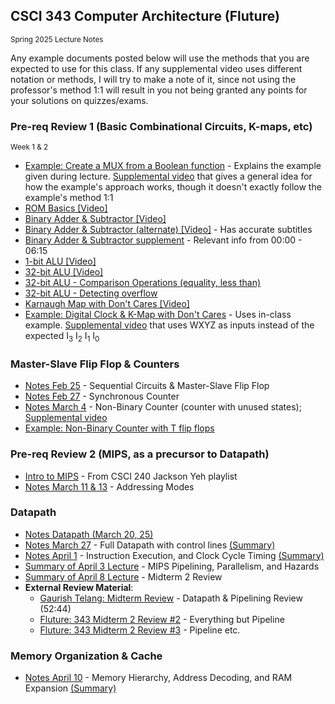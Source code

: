 ## CSCI 343 Computer Architecture (Fluture)

<small>Spring 2025 Lecture Notes</small>

Any example documents posted below will use the methods that you are expected to use for this class. If any supplemental video uses different notation or methods, I will try to make a note of it, since not using the professor's method 1:1 will result in you not being granted any points for your solutions on quizzes/exams.

### Pre-req Review 1 (Basic Combinational Circuits, K-maps, etc)

<small>Week 1 & 2</small>

- [Example: Create a MUX from a Boolean function](./examples/Example%201%20%2D%20Create%20a%20MUX%20from%20a%20Boolean%20function.pdf) - Explains the example given during lecture. [Supplemental video](https://www.youtube.com/watch?v=M_cnctZqk-s) that gives a general idea for how the example's approach works, though it doesn't exactly follow the example's method 1:1
- [ROM Basics \[Video\]](https://www.youtube.com/watch?v=yX0F5Xz_f9o)
- [Binary Adder & Subtractor \[Video\]](https://www.youtube.com/watch?v=o87GH5U1zUY)
- [Binary Adder & Subtractor (alternate) \[Video\]](https://www.youtube.com/watch?v=J7gPUP0aRug) - Has accurate subtitles
- [Binary Adder & Subtractor supplement](https://www.youtube.com/watch?v=o22PeIImcKc) - Relevant info from 00:00 - 06:15
- [1-bit ALU \[Video\]](https://www.youtube.com/watch?v=y9EA-XBbRgg)
- [32-bit ALU \[Video\]](https://www.youtube.com/watch?v=IzCIxPCfEP0)
- [32-bit ALU - Comparison Operations (equality, less than)](https://www.youtube.com/watch?v=ajESmB0qJjc)
- [32-bit ALU - Detecting overflow](https://www.youtube.com/watch?v=p4yVpZGZ9tA)
- [Karnaugh Map with Don't Cares \[Video\]](https://www.youtube.com/watch?v=SaKVzgiekrA)
- [Example: Digital Clock & K-Map with Don't Cares](./examples/Example%202%20-%20Digital%20Clock.pdf) - Uses in-class example. [Supplemental video](https://www.youtube.com/watch?v=akMqyi-0RsY) that uses WXYZ as inputs instead of the expected I<sub>3</sub> I<sub>2</sub> I<sub>1</sub> I<sub>0</sub>

### Master-Slave Flip Flop & Counters

- [Notes Feb 25](./notes/Notes%20Feb%2025%20sequential%20circuits%20&%20master%20slave%20flip%20flop.pdf) - Sequential Circuits & Master-Slave Flip Flop
- [Notes Feb 27](./notes/Notes%20Feb%2027%20-%20State%20table;%20Synchronous%20Counter.pdf) - Synchronous Counter
- [Notes March 4](./notes/Notes%20Mar%204%20-%20Non-Binary%20counter.pdf) - Non-Binary Counter (counter with unused states); [Supplemental video](https://www.youtube.com/watch?v=8EVD-Mnywhk)
- [Example: Non-Binary Counter with T flip flops](./examples/Example%203%20-%20Non-Binary%20counter.pdf)

### Pre-req Review 2 (MIPS, as a precursor to Datapath)

- [Intro to MIPS](https://www.youtube.com/watch?v=U4gzpd03Cac&list=PL3i6InCQ0J38YBWJmbrJOpOUJF7OT9pxO&index=18) - From CSCI 240 Jackson Yeh playlist
- [Notes March 11 & 13](./notes/Notes%20Mar%2011%20&%2013%20-%20Addressing%20Modes.pdf) - Addressing Modes

### Datapath

- [Notes Datapath (March 20, 25)](./notes/Notes%20Mar%2020,%2025%20-%20Datapath.pdf)
- [Notes March 27](./notes/Notes%20Mar%2027%20-%20Full%20Datapath.pdf) - Full Datapath with control lines [(Summary)](./notes/Notes%20Feb%2027%20Summary)
- [Notes April 1](./notes/Notes%20April%201.pdf) - Instruction Execution, and Clock Cycle Timing [(Summary)](./notes/Notes%20April%201%20Summary)
- [Summary of April 3 Lecture](./notes/Notes%20April%203) - MIPS Pipelining, Parallelism, and Hazards
- [Summary of April 8 Lecture](./notes/Notes%20April%208%20Summary) - Midterm 2 Review
- **External Review Material**:
  - [Gaurish Telang: Midterm Review](https://www.youtube.com/watch?v=NPogexpvctM) - Datapath & Pipelining Review (52:44)
  - [Fluture: 343 Midterm 2 Review #2](https://youtu.be/qKq5aAfFreE) - Everything but Pipeline
  - [Fluture: 343 Midterm 2 Review #3](https://www.youtube.com/watch?v=TmOCzD6n6dU) - Pipeline etc.

### Memory Organization & Cache

- [Notes April 10](./notes/Notes%20April%2010.pdf) - Memory Hierarchy, Address Decoding, and RAM Expansion [(Summary)](./notes/Notes%20April%2010%20Summary)

&nbsp;

